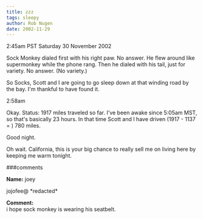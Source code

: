 ```yaml
---
title: zzz
tags: sleepy
author: Rob Nugen
date: 2002-11-29
---
```


<p class=date>2:45am PST Saturday 30 November 2002</p>

<p>Sock Monkey dialed first with his right paw.  No answer.  He flew
around like supermonkey while the phone rang.  Then he dialed with his
tail, just for variety.  No answer.  (No variety.)</p>

<p>So Socks, Scott and I are going to go sleep down at that winding
road by the bay.  I'm thankful to have found it.</p>

<p class=date>2:58am</p>

<p>Okay.  Status: 1917 miles traveled so far.  I've been awake since
5:05am MST, so that's basically 23 hours.  In that time Scott and I
have driven (1917 - 1137 = ) 780 miles.</p>

<p>Good night.</p>

<p>Oh wait.  California, this is your big chance to really sell me on
living here by keeping me warm tonight.</p>

###comments

<p><b>Name:</b> joey

<p>jojofee@ *redacted*

<p><b>Comment:</b>
<br>i hope sock monkey is wearing his seatbelt.

